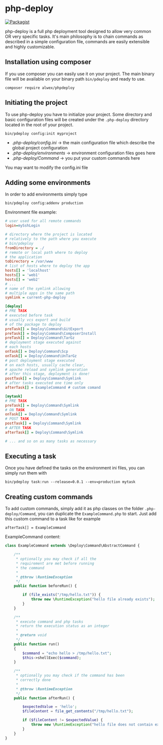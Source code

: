 # php-deploy

[![Packagist](https://img.shields.io/packagist/dt/alwex/phpdeploy.svg?maxAge=2592000?style=plastic)]()

php-deploy is a full php deployment tool designed to allow very common OR very specific tasks. It's main philosophy is 
to chain commands as described in a simple configuration file, commands are easily extensible and highly customizable.

## Installation using composer
If you use composer you can easily use it on your project. The main binary file will be available on your binary path
`bin/pdeploy` and ready to use.

`composer require alwex/phpdeploy`

## Initiating the project
To use php-deploy you have to initialize your project. Some directory and basic configuration files will be created under the 
`.php-deploy` directory located in the root of your project.

`bin/pdeploy config:init myproject`

* _.php-deploy/config.ini_ -> the main configuration file which describe the global project configuration
* _.php-deploy/environments_ -> environment configuration files goes here
* _.php-deploy/Command_ -> you put your custom commands here

You may want to modify the config.ini file

## Adding some environments
In order to add environments simply type

`bin/pdeploy config:addenv production`

Environment file example:

```ini
# user used for all remote commands
login=mySshLogin

# directory where the project is located
# relatively to the path where you execute
# bin/pdeploy
fromDirectory = ./
# remote or local path where to deploy
# the application
toDirectory = /var/www
# list of hosts where to deploy the app
hosts[] = 'localhost'
hosts[] = 'web1'
hosts[] = 'web2'
# ...
# name of the symlink allowing
# multiple apps in the same path
symlink = current-php-deploy

[deploy]
# PRE TASK
# executed before task
# usually vcs export and build
# of the package to deploy
preTask[] = Deploy\Command\GitExport
preTask[] = Deploy\Command\ComposerInstall
preTask[] = Deploy\Command\TarGz
# deployment stage executed against
# each hosts
onTask[] = Deploy\Command\Scp
onTask[] = Deploy\Command\UnTarGz
# post deployment stage executed
# on each hosts, usually cache clear,
# apache reload and symlink generation
# after this stage, deployment is done!
postTask[] = Deploy\Command\Symlink
# after tasks executed one time only
afterTask[] = ExampleCommand # custom comand

[mytask]
# PRE TASK
preTask[] = Deploy\Command\Symlink
# ON TASK
onTask[] = Deploy\Command\Symlink
# POST TASK
postTask[] = Deploy\Command\Symlink
# AFTER TASK
afterTask[] = Deploy\Command\Symlink

# ... and so on as many tasks as necessary
```

## Executing a task

Once you have defined the tasks on the environment ini files, you can simply run them with

`bin/pdeploy task:run --release=0.0.1 --env=production mytask`

## Creating custom commands

To add custom commands, simply add it as php classes on the folder `.php-deploy/Command`, you can duplicate the `ExampleCommand.php` to start.
Just add this custom command to a task like for example

`afterTask[] = ExampleCommand`

ExampleCommand content:

```php
class ExampleCommand extends \Deploy\Command\AbstractCommand {

    /**
     * optionally you may check if all the
     * requirement are met before running
     * the command
     *
     * @throw \RuntimeException
     */
    public function beforeRun() {

        if (file_exists("/tmp/hello.txt")) {
            throw new \RuntimeException("hello file already exists");
        }
    }

    /**
     * execute command and php tasks
     * return the execution status as an integer
     *
     * @return void
     */
    public function run()
    {
        $command = "echo hello > /tmp/hello.txt";
        $this->shellExec($command);
    }

    /**
     * optionally you may check if the command has been
     * correctly done
     *
     * @throw \RuntimeException
     */
    public function afterRun() {

        $expectedValue = 'hello';
        $fileContent = file_get_contents("/tmp/hello.txt");

        if ($fileContent != $expectedValue) {
            throw new \RuntimeException("hello file does not contain expected value '$expectedValue', found '$fileContent'");
        }
    }
}
```
